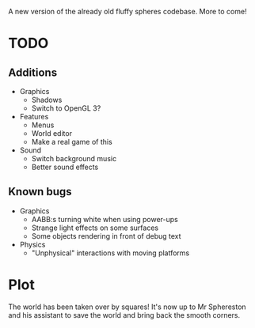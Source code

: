 A new version of the already old fluffy spheres codebase. More to come!

# TODO

## Additions
* Graphics
	- Shadows
	- Switch to OpenGL 3?
* Features
	- Menus
	- World editor
	- Make a real game of this
* Sound
	- Switch background music
	- Better sound effects

## Known bugs
* Graphics
	- AABB:s turning white when using power-ups
	- Strange light effects on some surfaces
	- Some objects rendering in front of debug text
* Physics
	- "Unphysical" interactions with moving platforms

# Plot
The world has been taken over by squares! It's now up to Mr Sphereston and his assistant to save the world and bring back the smooth corners.
